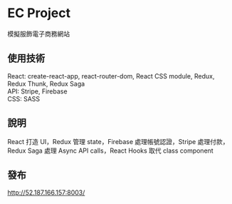 # EC Project

模擬服飾電子商務網站

## 使用技術

React: create-react-app, react-router-dom, React CSS module, Redux, Redux Thunk, Redux Saga<br>
API: Stripe, Firebase<br>
CSS: SASS

## 說明

React 打造 UI，Redux 管理 state，Firebase 處理帳號認證，Stripe 處理付款，Redux Saga 處理 Async API calls，React Hooks 取代 class component

## 發布

http://52.187.166.157:8003/
